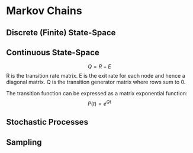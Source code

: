 # Markov Chains

## Discrete (Finite) State-Space



## Continuous State-Space

$$ Q = R - E $$
R is the transition rate matrix.
E is the exit rate for each node and hence a diagonal matrix.
Q is the transition generator matrix where rows sum to 0.

The transition function can be expressed as a matrix exponential function:
$$ P(t) = e^{Q t}$$


## Stochastic Processes



## Sampling
